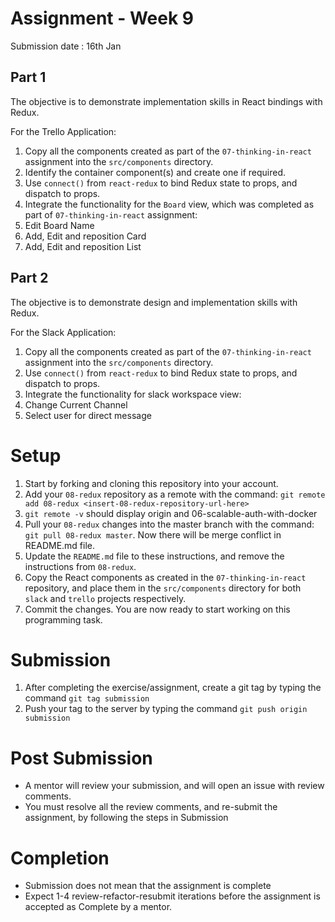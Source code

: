 # Assignment - Week 9

Submission date : 16th Jan

## Part 1
The objective is to demonstrate implementation skills in React bindings with Redux.

For the Trello Application:

1. Copy all the components created as part of the `07-thinking-in-react` assignment into the `src/components` directory.
1. Identify the container component(s) and create one if required.
1. Use `connect()` from `react-redux` to bind Redux state to props, and dispatch to props.
1. Integrate the functionality for the `Board` view, which was completed as part of `07-thinking-in-react` assignment:
  1. Edit Board Name
  1. Add, Edit and reposition Card
  1. Add, Edit and reposition List

## Part 2
The objective is to demonstrate design and implementation skills with Redux.

For the Slack Application:
1. Copy all the components created as part of the `07-thinking-in-react` assignment into the `src/components` directory.
1. Use `connect()` from `react-redux` to bind Redux state to props, and dispatch to props.
1. Integrate the functionality for slack workspace view:
  1. Change Current Channel
  1. Select user for direct message

# Setup
1. Start by forking and cloning this repository into your account.
1. Add your `08-redux` repository as a remote with the command: `git remote add 08-redux <insert-08-redux-repository-url-here>`
1. `git remote -v` should display origin and 06-scalable-auth-with-docker
1. Pull your `08-redux` changes into the master branch with the command: `git pull 08-redux master`. Now there will be merge conflict in README.md file.
1. Update the `README.md` file to these instructions, and remove the instructions from `08-redux`.
1. Copy the React components as created in the `07-thinking-in-react` repository, and place them in the `src/components` directory for both `slack` and `trello` projects respectively.
1. Commit the changes. You are now ready to start working on this programming task.

# Submission
1. After completing the exercise/assignment, create a git tag by typing the command `git tag submission`
2. Push your tag to the server by typing the command `git push origin submission`

# Post Submission
- A mentor will review your submission, and will open an issue with review comments.
- You must resolve all the review comments, and re-submit the assignment, by following the steps in Submission

# Completion
- Submission does not mean that the assignment is complete
- Expect 1-4 review-refactor-resubmit iterations before the assignment is accepted as Complete by a mentor.
